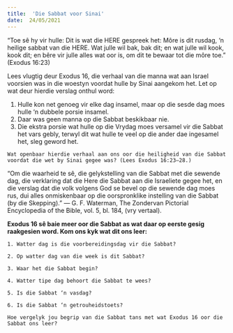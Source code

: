 ```yaml
---
title:  'Die Sabbat voor Sinai'
date:  24/05/2021
---
```


“Toe sê hy vir hulle: Dit is wat die HERE gespreek het: Môre is dit rusdag, ‘n heilige sabbat van die HERE. Wat julle wil bak, bak dit; en wat julle wil kook, kook dit; en bêre vir julle alles wat oor is, om dit te bewaar tot die môre toe.” (Exodus 16:23)

Lees vlugtig deur Exodus 16, die verhaal van die manna wat aan Israel voorsien was in die woestyn voordat hulle by Sinai aangekom het. Let op wat deur hierdie verslag onthul word: 

1. Hulle kon net genoeg vir elke dag insamel, maar op die sesde dag moes hulle ‘n dubbele porsie insamel.
2. Daar was geen manna op die Sabbat beskikbaar nie.
3. Die ekstra porsie wat hulle op die Vrydag moes versamel vir die Sabbat het vars gebly, terwyl dit wat hulle te veel op die ander dae ingesamel het, sleg geword het.

`Wat openbaar hierdie verhaal aan ons oor die heiligheid van die Sabbat voordat die wet by Sinai gegee was? (Lees Exodus 16:23–28.)`

“Om die waarheid te sê, die gelykstelling van die Sabbat met die sewende dag, die verklaring dat die Here die Sabbat aan die Israeliete gegee het, en die verslag dat die volk volgens God se bevel op die sewende dag moes rus, dui alles onmiskenbaar op die oorspronklike instelling van die Sabbat (by die Skepping).” — G. F. Waterman, The Zondervan Pictorial Encyclopedia of the Bible, vol. 5, bl. 184, (vry vertaal).

**Exodus 16 sê baie meer oor die Sabbat as wat daar op eerste gesig raakgesien word. Kom ons kyk wat dit ons leer:**

`1. Watter dag is die voorbereidingsdag vir die Sabbat?`

`2. Op watter dag van die week is dit Sabbat?`

`3. Waar het die Sabbat begin?`

`4. Watter tipe dag behoort die Sabbat te wees?`

`5. Is die Sabbat ‘n vasdag?`

`6. Is die Sabbat ‘n getrouheidstoets?`

`Hoe vergelyk jou begrip van die Sabbat tans met wat Exodus 16 oor die Sabbat ons leer?`